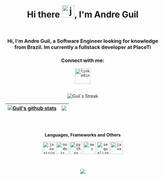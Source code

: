 <h1 align="center">Hi there <img height="40" alt="javascript" src="https://cdn-icons-png.flaticon.com/512/5812/5812746.png">, I'm Andre Guil</h1>
<br>
<h3 align="center">Hi, I'm Andre Guil, a Software Engineer looking for knowledge from Brazil. Im currently a fullstack developer at PlaceTi</h3>
<h3 align="center">Connect with me:</h3>
<div align="center">  
  <code><a href="https://www.linkedin.com/in/andre-guil-312159228/" target="_blank"><img src="https://cdn-icons-png.flaticon.com/512/3536/3536505.png" target="_blank" alt="linkedin" width="50"></a></code>
</div>
<br>

<div align="center"> 
  
 ![Guil´s Streak](https://github-readme-streak-stats.herokuapp.com/?user=Guil61&theme=tokyonight&hide_border=true&include_all_commits=true&count_private=true)

| <a href="https://github.com/Guil61/github-readme-stats"><img align="center" src="https://github-readme-stats.vercel.app/api?username=Guil61&show_icons=true&theme=tokyonight&include_all_commits=true&count_private=true&hide_border=true" alt="Guil's github stats" /></a> | <a href="https://github.com/Guil61/github-readme-stats"><img align="center" src="https://github-readme-stats.vercel.app/api/top-langs/?username=Guil61&layout=compact&theme=tokyonight&hide_border=true" /></a> |
| ------------- | ------------- |
</div>

<br>
<br>
<div align="center"> 
  
**Languages, Frameworks and Others**

  
<code><img height="40" alt="javascript" src="https://cdn-icons-png.flaticon.com/128/5968/5968292.png"></code>
<code><img height="40" alt="nodejs" src="https://cdn-icons-png.flaticon.com/128/5968/5968322.png"></code>
<code><img height="40" alt="python" src="https://cdn-icons-png.flaticon.com/128/1387/1387537.png"></code>
<code><img height="40" alt="aws" src="https://cdn.jsdelivr.net/gh/devicons/devicon@latest/icons/amazonwebservices/amazonwebservices-original-wordmark.svg"></code>
<code><img height="40" alt="sequelize" src="https://cdn.iconscout.com/icon/free/png-256/sequelize-2-1175003.png"></code> 
<code><img height="40" alt="java" src="https://cdn.jsdelivr.net/gh/devicons/devicon@latest/icons/java/java-original.svg"></code>


</div>

<br>

<p align="center"><img src=https://komarev.com/ghpvc/?username=Guil61&color=blueviolet></p>

